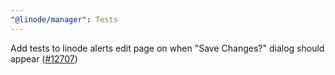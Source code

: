 ```yaml
---
"@linode/manager": Tests
---
```


Add tests to linode alerts edit page on when "Save Changes?" dialog should appear ([#12707](https://github.com/linode/manager/pull/12707))
